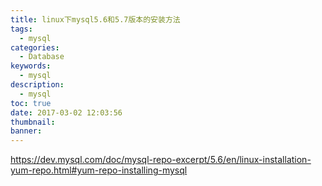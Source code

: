 ```yaml
---
title: linux下mysql5.6和5.7版本的安装方法
tags:
  - mysql
categories:
  - Database
keywords:
  - mysql
description:
  - mysql
toc: true
date: 2017-03-02 12:03:56
thumbnail:
banner:
---
```


https://dev.mysql.com/doc/mysql-repo-excerpt/5.6/en/linux-installation-yum-repo.html#yum-repo-installing-mysql